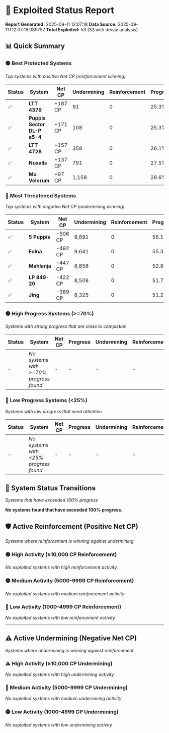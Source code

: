 # 🌟 Exploited Status Report

**Report Generated:** 2025-09-11 12:07:18
**Data Source:** 2025-09-11T12:07:18.089757
**Total Exploited:** 53 (32 with decay analysis)

## 📊 Quick Summary

### 🟢 **Best Protected Systems**
*Top systems with positive Net CP (reinforcement winning)*

| Status | System | Net CP | Undermining | Reinforcement | Progress |
|--------|--------|--------|-------------|---------------|----------|
| ✅ | **LTT 4379** | +187 CP | 91 | 0 | 25.3% |
| ✅ | **Puppis Sector DL-P a5-4** | +171 CP | 108 | 0 | 25.3% |
| ✅ | **LTT 4728** | +157 CP | 358 | 0 | 26.1% |
| ✅ | **Nuxalis** | +137 CP | 791 | 0 | 27.5% |
| ✅ | **Mu Velorum** | +97 CP | 1,158 | 0 | 28.6% |

### 🔴 **Most Threatened Systems**
*Top systems with negative Net CP (undermining winning)*

| Status | System | Net CP | Undermining | Reinforcement | Progress |
|--------|--------|--------|-------------|---------------|----------|
| ✅ | **5 Puppis** | -506 CP | 9,891 | 0 | 56.1% |
| ✅ | **Folna** | -492 CP | 9,641 | 0 | 55.3% |
| ✅ | **Mahlanja** | -447 CP | 8,858 | 0 | 52.8% |
| ✅ | **LP 849-20** | -422 CP | 8,508 | 0 | 51.7% |
| ✅ | **Jing** | -389 CP | 8,325 | 0 | 51.2% |

### 🟢 **High Progress Systems (>=70%)**
*Systems with strong progress that are close to completion*

| Status | System | Net CP | Progress | Undermining | Reinforcement |
|--------|--------|--------|----------|-------------|---------------|
| - | *No systems with >=70% progress found* | - | - | - | - |

### 🔴 **Low Progress Systems (<25%)**
*Systems with low progress that need attention*

| Status | System | Net CP | Progress | Undermining | Reinforcement |
|--------|--------|--------|----------|-------------|---------------|
| - | *No systems with <25% progress found* | - | - | - | - |
## 🔄 System Status Transitions
*Systems that have exceeded 100% progress*

**No systems found that have exceeded 100% progress.**

## 🛡️ Active Reinforcement (Positive Net CP)
*Systems where reinforcement is winning against undermining*

### 🟢 High Activity (≥10,000 CP Reinforcement)

*No exploited systems with high reinforcement activity*

### 🟡 Medium Activity (5000-9999 CP Reinforcement)

*No exploited systems with medium reinforcement activity*

### 🔴 Low Activity (1000-4999 CP Reinforcement)

*No exploited systems with low reinforcement activity*


---

## ⚠️ Active Undermining (Negative Net CP)
*Systems where undermining is winning against reinforcement*

### ⚠️ High Activity (≥10,000 CP Undermining)

*No exploited systems with high undermining activity*

### 🔶 Medium Activity (5000-9999 CP Undermining)

*No exploited systems with medium undermining activity*

### 🟡 Low Activity (1000-4999 CP Undermining)

*No exploited systems with low undermining activity*
